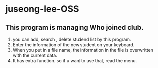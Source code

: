 # juseong-lee-OSS
This program is managing Who joined club.
-----------------------------------------
1. you can add, search , delete studend list by this program.
2. Enter the information of the new student on your keyboard.
3. When you put in a file name, the information in the file is overwritten with the current data.
4. It has extra function. so if u want to use that, read the menu.
